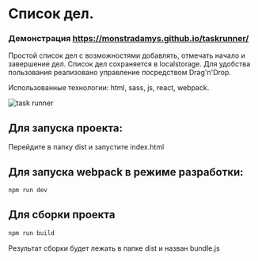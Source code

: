 # Список дел. 
### Демонстрация https://monstradamys.github.io/taskrunner/
Простой список дел с возможностями добавлять, отмечать начало и завершение дел. 
Список дел сохраняется в localstorage. 
Для удобства пользования реализовано управление посредством Drag'n'Drop.

Использованные технологии: html, sass, js, react, webpack.

![task runner](https://pp.userapi.com/c850232/v850232497/49958/gGVFWlUh804.jpg)

## Для запуска проекта:
Перейдите в папку dist и запустите index.html
## Для запуска webpack в режиме разработки:
```js
npm run dev
```
## Для сборки проекта
```js
npm run build
```
Результат сборки будет лежать в папке dist и назван bundle.js
